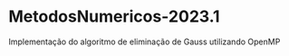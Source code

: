 # MetodosNumericos-2023.1
<p>Implementação do algoritmo de eliminação de Gauss utilizando OpenMP</p>
